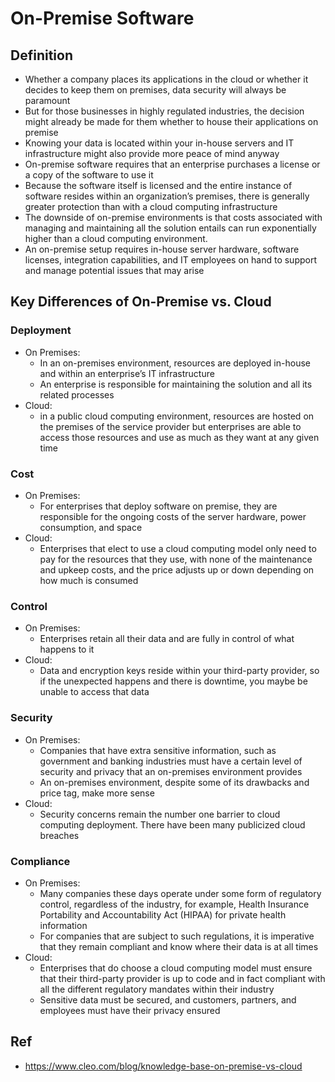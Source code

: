 # On-Premise Software
## Definition
- Whether a company places its applications in the cloud or whether it decides to keep them on premises, data security will always be paramount
- But for those businesses in highly regulated industries, the decision might already be made for them whether to house their applications on premise
- Knowing your data is located within your in-house servers and IT infrastructure might also provide more peace of mind anyway
- On-premise software requires that an enterprise purchases a license or a copy of the software to use it
- Because the software itself is licensed and the entire instance of software resides within an organization’s premises, there is generally greater protection than with a cloud computing infrastructure
- The downside of on-premise environments is that costs associated with managing and maintaining all the solution entails can run exponentially higher than a cloud computing environment. 
- An on-premise setup requires in-house server hardware, software licenses, integration capabilities, and IT employees on hand to support and manage potential issues that may arise
## Key Differences of On-Premise vs. Cloud
### Deployment
- On Premises: 
  - In an on-premises environment, resources are deployed in-house and within an enterprise’s IT infrastructure
  - An enterprise is responsible for maintaining the solution and all its related processes
- Cloud:
  - in a public cloud computing environment, resources are hosted on the premises of the service provider but enterprises are able to access those resources and use as much as they want at any given time
### Cost
- On Premises:
  - For enterprises that deploy software on premise, they are responsible for the ongoing costs of the server hardware, power consumption, and space
- Cloud:
  - Enterprises that elect to use a cloud computing model only need to pay for the resources that they use, with none of the maintenance and upkeep costs, and the price adjusts up or down depending on how much is consumed
### Control
- On Premises:
  - Enterprises retain all their data and are fully in control of what happens to it
- Cloud:
  - Data and encryption keys reside within your third-party provider, so if the unexpected happens and there is downtime, you maybe be unable to access that data
### Security
- On Premises:
  - Companies that have extra sensitive information, such as government and banking industries must have a certain level of security and privacy that an on-premises environment provides
  - An on-premises environment, despite some of its drawbacks and price tag, make more sense
- Cloud:
  - Security concerns remain the number one barrier to cloud computing deployment. There have been many publicized cloud breaches
### Compliance
- On Premises:
  - Many companies these days operate under some form of regulatory control, regardless of the industry, for example, Health Insurance Portability and Accountability Act (HIPAA) for private health information
  - For companies that are subject to such regulations, it is imperative that they remain compliant and know where their data is at all times
- Cloud:
  - Enterprises that do choose a cloud computing model must ensure that their third-party provider is up to code and in fact compliant with all the different regulatory mandates within their industry
  - Sensitive data must be secured, and customers, partners, and employees must have their privacy ensured
## Ref
- https://www.cleo.com/blog/knowledge-base-on-premise-vs-cloud